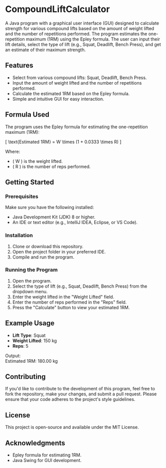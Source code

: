 
# CompoundLiftCalculator

A Java program with a graphical user interface (GUI) designed to calculate strength for various compound lifts based on the amount of weight lifted and the number of repetitions performed. The program estimates the one-repetition maximum (1RM) using the Epley formula. The user can input their lift details, select the type of lift (e.g., Squat, Deadlift, Bench Press), and get an estimate of their maximum strength.

## Features

- Select from various compound lifts: Squat, Deadlift, Bench Press.
- Input the amount of weight lifted and the number of repetitions performed.
- Calculate the estimated 1RM based on the Epley formula.
- Simple and intuitive GUI for easy interaction.

## Formula Used

The program uses the Epley formula for estimating the one-repetition maximum (1RM):

\[
\text{Estimated 1RM} = W \times (1 + 0.0333 \times R)
\]

Where:
- \( W \) is the weight lifted.
- \( R \) is the number of reps performed.

## Getting Started

### Prerequisites

Make sure you have the following installed:
- Java Development Kit (JDK) 8 or higher.
- An IDE or text editor (e.g., IntelliJ IDEA, Eclipse, or VS Code).

### Installation

1. Clone or download this repository.
2. Open the project folder in your preferred IDE.
3. Compile and run the program.

### Running the Program

1. Open the program.
2. Select the type of lift (e.g., Squat, Deadlift, Bench Press) from the dropdown menu.
3. Enter the weight lifted in the "Weight Lifted" field.
4. Enter the number of reps performed in the "Reps" field.
5. Press the "Calculate" button to view your estimated 1RM.

## Example Usage

- **Lift Type**: Squat
- **Weight Lifted**: 150 kg
- **Reps**: 5

Output:  
Estimated 1RM: 180.00 kg

## Contributing

If you'd like to contribute to the development of this program, feel free to fork the repository, make your changes, and submit a pull request. Please ensure that your code adheres to the project's style guidelines.

## License

This project is open-source and available under the MIT License.

## Acknowledgments

- Epley formula for estimating 1RM.
- Java Swing for GUI development.

